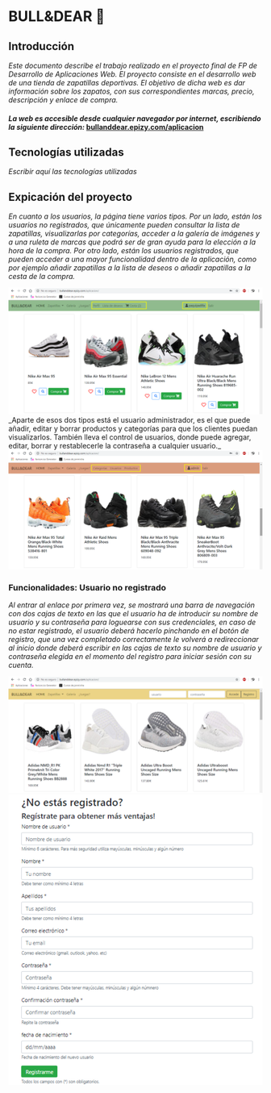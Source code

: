 # BULL&DEAR :boot:

## Introducción
 _Este documento describe el trabajo realizado en el proyecto final de FP de Desarrollo de Aplicaciones Web. El proyecto consiste en el desarrollo web de una tienda de zapatillas deportivas. El objetivo de dicha web es dar información sobre los zapatos, con sus correspondientes marcas, precio, descripción y enlace de compra._

#### _La web es accesible desde cualquier navegador por internet, escribiendo la siguiente dirección:_ [bullanddear.epizy.com/aplicacion](http://bullanddear.epizy.com/documentacion)

## Tecnologías utilizadas
 _Escribir aquí las tecnologías utilizadas_

## Expicación del proyecto
 _En cuanto a los usuarios, la página tiene varios tipos. Por un lado, están los usuarios no registrados, que únicamente pueden consultar la lista de zapatillas, visualizarlas por categorías, acceder a la galería de imágenes y a una ruleta de marcas que podrá ser de gran ayuda para la elección a la hora de la compra. Por otro lado, están los usuarios registrados, que pueden acceder a una mayor funcionalidad dentro de la aplicación, como por ejemplo añadir zapatillas a la lista de deseos o añadir zapatillas a la cesta de la compra._ 

<img src="img/13.png">
<br>
 _Aparte de esos dos tipos está el usuario administrador, es el que puede añadir, editar y borrar productos y categorías para que los clientes puedan visualizarlos. También lleva el control de usuarios, donde puede agregar, editar, borrar y restablecerle la contraseña a cualquier usuario._

<img src="img/2.png">
<br>

### Funcionalidades: <b>Usuario no registrado</b>
 _Al entrar al enlace por primera vez, se mostrará una barra de navegación con dos cajas de texto en las que el usuario ha de introducir su nombre de usuario y su contraseña para loguearse con sus credenciales, en caso de no estar registrado, el usuario deberá hacerlo pinchando en el botón de registro, que una vez completado correctamente le volverá a redireccionar al inicio donde deberá escribir en las cajas de texto su nombre de usuario y contraseña elegida en el momento del registro para iniciar sesión con su cuenta._

![alt-text-1](img/1.png "title-1") ![alt-text-2](img/3.png "title-2") 




